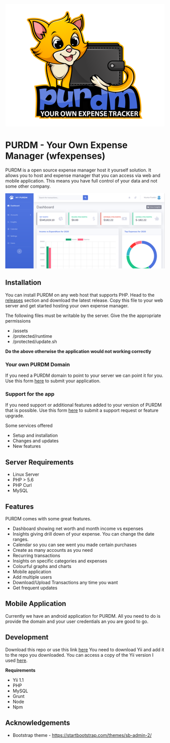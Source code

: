 ![screenshot](./purdm_icon.png)

# PURDM - Your Own Expense Manager (wfexpenses)

PURDM is a open source expense manager host it yourself solution. It allows you 
to host and expense manager that you can access via web and mobile application.
This means you have full control of your data and not some other company.

![screenshot](./screenshots/screenshot_001.png)

## Installation

You can install PURDM on any web host that supports PHP. Head to the 
[releases](https://github.com/wyntonfranklin/wfexpenses/releases) 
section and download the latest release. Copy this file to your web server and 
get started hosting your own expense manager.

The following files must be writable by the server. Give the the 
appropriate permissions
* /assets
* /protected/runtime
* /protected/update.sh

**Do the above otherwise the application would not working correctly**

### Your own PURDM Domain
If you need a PURDM domain to point to your server we can point it for you.
Use this form [here](https://forms.gle/qThfHMoKHAdgafKs8) to submit your application.

### Support for the app
If you need support or additional features added to your version of PURDM that is possible.
Use this form [here](https://forms.gle/qThfHMoKHAdgafKs8) to submit a support request or feature upgrade.

Some services offered
* Setup and installation
* Changes and updates
* New features

## Server Requirements

* Linux Server
* PHP > 5.6
* PHP Curl
* MySQL


## Features

PURDM comes with some great features.

* Dashboard showing net worth and month income vs expenses
* Insights giving drill down of your expense. You can change the date ranges.
* Calendar so you can see went you made certain purchases
* Create as many accounts as you need
* Recurring transactions
* Insights on specific categories and expenses
* Colourful graphs and charts
* Mobile application
* Add multiple users
* Download/Upload Transactions any time you want
* Get frequent updates

## Mobile Application

Currently we have an android application for PURDM. All you need to 
do is provide the domain and your user credentials an you are good
to go.

## Development 

Download this repo or use this link [here](https://github.com/wyntonfranklin/wfexpenses.git)
You need to download Yii and add it to the repo you downloaded. You can access
a copy of the Yii version I used [here](https://wfspace.sfo2.digitaloceanspaces.com/yii.zip).

**Requirements**
* Yii 1.1
* PHP
* MySQL
* Grunt
* Node
* Npm

## Acknowledgements

* Bootstrap theme - https://startbootstrap.com/themes/sb-admin-2/



